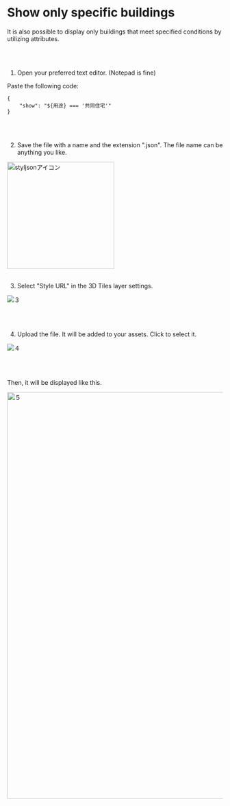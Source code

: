 # Show only specific buildings

It is also possible to display only buildings that meet specified conditions by utilizing attributes.

<br>
<br>

1. Open your preferred text editor. (Notepad is fine)

Paste the following code:

```
{
    "show": "${用途} === '共同住宅'"
}

```

<br>
<br>

2. Save the file with a name and the extension ".json". The file name can be anything you like.

<img width="250" alt="styljsonアイコン" src="https://github.com/user-attachments/assets/267f793b-2ec5-4e26-9b01-e3244db72afb">
<br>
<br>

3. Select "Style URL" in the 3D Tiles layer settings.

![３](https://github.com/user-attachments/assets/ebe174fd-223f-4ead-ac8d-84aa74078b74)

<br>
<br>

4. Upload the file. It will be added to your assets. Click to select it.

![４](https://github.com/user-attachments/assets/5ee8def9-315a-49d0-a9a1-4576393bd942)

<br>
<br>

Then, it will be displayed like this.

<img width="950" alt="５" src="https://github.com/user-attachments/assets/d6c57c93-53c9-485d-83a3-2f45c6529d7a">
